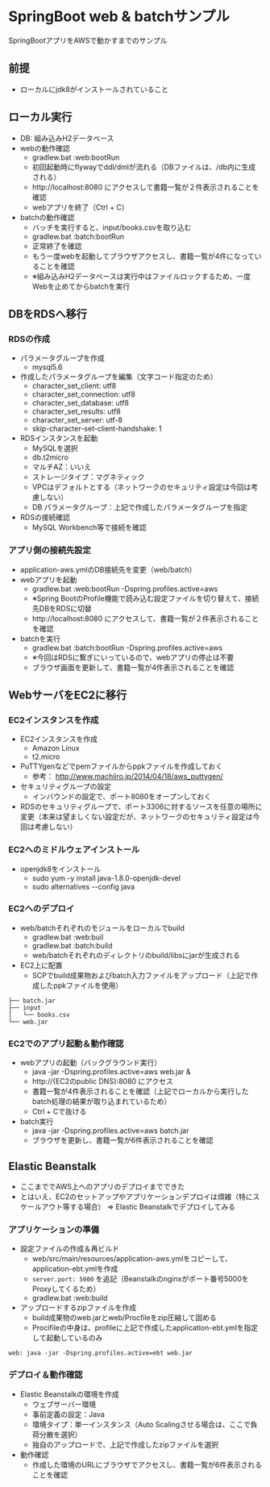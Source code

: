 SpringBoot web & batchサンプル
====

SpringBootアプリをAWSで動かすまでのサンプル

## 前提
- ローカルにjdk8がインストールされていること

## ローカル実行
- DB: 組み込みH2データベース
- webの動作確認
  + gradlew.bat :web:bootRun
  + 初回起動時にflywayでddl/dmlが流れる（DBファイルは、/db内に生成される）
  + http://localhost:8080 にアクセスして書籍一覧が２件表示されることを確認
  + webアプリを終了（Ctrl + C）
- batchの動作確認
  + バッチを実行すると、input/books.csvを取り込む
  + gradlew.bat :batch:bootRun
  + 正常終了を確認
  + もう一度webを起動してブラウザアクセスし、書籍一覧が4件になっていることを確認
  + ※組み込みH2データベースは実行中はファイルロックするため、一度Webを止めてからbatchを実行

## DBをRDSへ移行
### RDSの作成
- パラメータグループを作成
  + mysql5.6
- 作成したパラメータグループを編集（文字コード指定のため）
  + character_set_client: utf8
  + character_set_connection: utf8
  + character_set_database: utf8
  + character_set_results: utf8
  + character_set_server: utf-8
  + skip-character-set-client-handshake: 1
- RDSインスタンスを起動
  + MySQLを選択
  + db.t2micro
  + マルチAZ：いいえ
  + ストレージタイプ：マグネティック
  + VPCはデフォルトとする（ネットワークのセキュリティ設定は今回は考慮しない）
  + DB パラメータグループ：上記で作成したパラメータグループを指定
- RDSの接続確認
  + MySQL Workbench等で接続を確認

### アプリ側の接続先設定
- application-aws.ymlのDB接続先を変更（web/batch）
- webアプリを起動
  + gradlew.bat :web:bootRun -Dspring.profiles.active=aws
  + ※Spring BootのProfile機能で読み込む設定ファイルを切り替えて、接続先DBをRDSに切替
  + http://localhost:8080 にアクセスして、書籍一覧が２件表示されることを確認
- batchを実行
  + gradlew.bat :batch:bootRun -Dspring.profiles.active=aws
  + ※今回はRDSに繋ぎにいっているので、webアプリの停止は不要
  + ブラウザ画面を更新して、書籍一覧が4件表示されることを確認

## WebサーバをEC2に移行
### EC2インスタンスを作成
- EC2インスタンスを作成
  + Amazon Linux
  + t2.micro
- PuTTYgenなどでpemファイルからppkファイルを作成しておく
  + 参考： http://www.machiiro.jp/2014/04/18/aws_puttygen/
- セキュリティグループの設定
  + インバウンドの設定で、ポート8080をオープンしておく
- RDSのセキュリティグループで、ポート3306に対するソースを任意の場所に変更（本来は望ましくない設定だが、ネットワークのセキュリティ設定は今回は考慮しない）

### EC2へのミドルウェアインストール
- openjdk8をインストール
  + sudo yum -y install java-1.8.0-openjdk-devel
  + sudo alternatives --config java

### EC2へのデプロイ
- web/batchそれぞれのモジュールをローカルでbuild
  + gradlew.bat :web:buil
  + gradlew.bat :batch:build
  + web/batchそれぞれのディレクトリのbuild/libsにjarが生成される
- EC2上に配置
  + SCPでbuild成果物およびbatch入力ファイルをアップロード（上記で作成したppkファイルを使用）
```
├── batch.jar
├── input
│   └── books.csv
└── web.jar
```

### EC2でのアプリ起動＆動作確認
- webアプリの起動（バックグラウンド実行）
  + java -jar -Dspring.profiles.active=aws web.jar &
  + http://{EC2のpublic DNS}:8080 にアクセス
  + 書籍一覧が4件表示されることを確認（上記でローカルから実行したbatch処理の結果が取り込まれているため）
  + Ctrl + Cで抜ける
- batch実行
  + java -jar -Dspring.profiles.active=aws batch.jar
  + ブラウザを更新し、書籍一覧が6件表示されることを確認

## Elastic Beanstalk
- ここまででAWS上へのアプリのデプロイまでできた
- とはいえ、EC2のセットアップやアプリケーションデプロイは煩雑（特にスケールアウト等する場合） ⇒ Elastic Beanstalkでデプロイしてみる

### アプリケーションの準備
- 設定ファイルの作成＆再ビルド
  + web/src/main/resources/application-aws.ymlをコピーして、application-ebt.ymlを作成
  + `server.port: 5000` を追記（Beanstalkのnginxがポート番号5000をProxyしてくるため）
  + gradlew.bat :web:build
- アップロードするzipファイルを作成
  + build成果物のweb.jarとweb/Procfileをzip圧縮して固める
  + Procifileの中身は、profileに上記で作成したapplication-ebt.ymlを指定して起動しているのみ
```
web: java -jar -Dspring.profiles.active=ebt web.jar
```

### デプロイ＆動作確認
- Elastic Beanstalkの環境を作成
  + ウェブサーバー環境
  + 事前定義の設定：Java
  + 環境タイプ：単一インスタンス（Auto Scalingさせる場合は、ここで負荷分散を選択）
  + 独自のアップロードで、上記で作成したzipファイルを選択
- 動作確認
  + 作成した環境のURLにブラウザでアクセスし、書籍一覧が6件表示されることを確認
